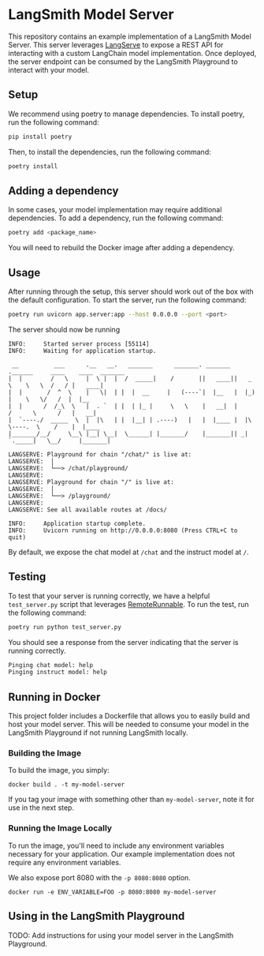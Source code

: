 # LangSmith Model Server

This repository contains an example implementation of a LangSmith Model Server. This server leverages [LangServe](https://python.langchain.com/v0.2/docs/langserve/) to expose a REST API for interacting with a custom LangChain model implementation.
Once deployed, the server endpoint can be consumed by the LangSmith Playground to interact with your model.

## Setup
We recommend using poetry to manage dependencies. To install poetry, run the following command:

```bash
pip install poetry
```

Then, to install the dependencies, run the following command:

```bash
poetry install
```

## Adding a dependency

In some cases, your model implementation may require additional dependencies. To add a dependency, run the following command:

```bash
poetry add <package_name>
```

You will need to rebuild the Docker image after adding a dependency.

## Usage

After running through the setup, this server should work out of the box with the default configuration. To start the server, run the following command:

```bash
poetry run uvicorn app.server:app --host 0.0.0.0 --port <port>
```

The server should now be running
```
INFO:     Started server process [55114]
INFO:     Waiting for application startup.

 __          ___      .__   __.   _______      _______. _______ .______     ____    ____  _______
|  |        /   \     |  \ |  |  /  _____|    /       ||   ____||   _  \    \   \  /   / |   ____|
|  |       /  ^  \    |   \|  | |  |  __     |   (----`|  |__   |  |_)  |    \   \/   /  |  |__
|  |      /  /_\  \   |  . `  | |  | |_ |     \   \    |   __|  |      /      \      /   |   __|
|  `----./  _____  \  |  |\   | |  |__| | .----)   |   |  |____ |  |\  \----.  \    /    |  |____
|_______/__/     \__\ |__| \__|  \______| |_______/    |_______|| _| `._____|   \__/     |_______|

LANGSERVE: Playground for chain "/chat/" is live at:
LANGSERVE:  │
LANGSERVE:  └──> /chat/playground/
LANGSERVE:
LANGSERVE: Playground for chain "/" is live at:
LANGSERVE:  │
LANGSERVE:  └──> /playground/
LANGSERVE:
LANGSERVE: See all available routes at /docs/

INFO:     Application startup complete.
INFO:     Uvicorn running on http://0.0.0.0:8080 (Press CTRL+C to quit)
```

By default, we expose the chat model at `/chat` and the instruct model at `/`.

## Testing

To test that your server is running correctly, we have a helpful `test_server.py` script that leverages [RemoteRunnable](https://github.com/langchain-ai/langserve/blob/main/langserve/client.py#L259). To run the test, run the following command:

```bash
poetry run python test_server.py
```

You should see a response from the server indicating that the server is running correctly.

```bash
Pinging chat model: help
Pinging instruct model: help
```

## Running in Docker

This project folder includes a Dockerfile that allows you to easily build and host your model server. This will be needed 
to consume your model in the LangSmith Playground if not running LangSmith locally.

### Building the Image

To build the image, you simply:

```shell
docker build . -t my-model-server
```

If you tag your image with something other than `my-model-server`,
note it for use in the next step.

### Running the Image Locally

To run the image, you'll need to include any environment variables
necessary for your application. Our example implementation does not require any environment variables.

We also expose port 8080 with the `-p 8080:8080` option.

```shell
docker run -e ENV_VARIABLE=FOO -p 8080:8080 my-model-server
```

## Using in the LangSmith Playground

TODO: Add instructions for using your model server in the LangSmith Playground.
